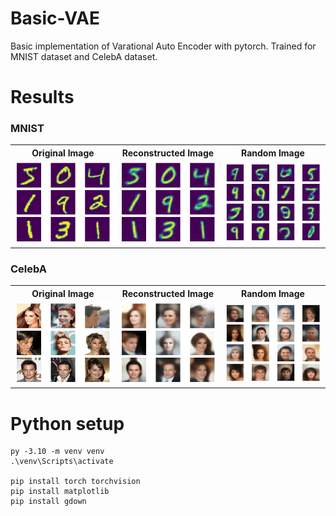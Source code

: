 # Basic-VAE
Basic implementation of Varational Auto Encoder with pytorch.
Trained for MNIST dataset and CelebA dataset.

# Results

### MNIST
<table style="width: 100%; table-layout: fixed; border-collapse: collapse;">
  <tr>
    <th style="width: 33.33%; text-align: center;">Original Image</th>
    <th style="width: 33.33%; text-align: center;">Reconstructed Image</th>
    <th style="width: 33.34%; text-align: center;">Random Image</th>
  </tr>
  <tr>
    <td style="text-align: center;">
      <img src="./assets/mnist_original.png" alt="MNIST Original" style="width: 100%; height: auto;">
    </td>
    <td style="text-align: center;">
      <img src="./assets/mnist_reconstruct.png" alt="MNIST Reconstructed" style="width: 100%; height: auto;">
    </td>
    <td style="text-align: center;">
      <img src="./assets/mnist_random.png" alt="MNIST Random" style="width: 100%; height: auto;">
    </td>
  </tr>
</table>

### CelebA
<table style="width: 100%; table-layout: fixed; border-collapse: collapse;">
  <tr>
    <th style="width: 33.33%; text-align: center;">Original Image</th>
    <th style="width: 33.33%; text-align: center;">Reconstructed Image</th>
    <th style="width: 33.34%; text-align: center;">Random Image</th>
  </tr>
  <tr>
    <td style="text-align: center;">
      <img src="./assets/celeba_original.png" alt="CelebA Original" style="width: 100%; height: auto;">
    </td>
    <td style="text-align: center;">
      <img src="./assets/celeba_reconstruct.png" alt="CelebA Reconstructed" style="width: 100%; height: auto;">
    </td>
    <td style="text-align: center;">
      <img src="./assets/celeba_random.png" alt="CelebA Random" style="width: 100%; height: auto;">
    </td>
  </tr>
</table>

# Python setup
```
py -3.10 -m venv venv
.\venv\Scripts\activate

pip install torch torchvision
pip install matplotlib
pip install gdown
```